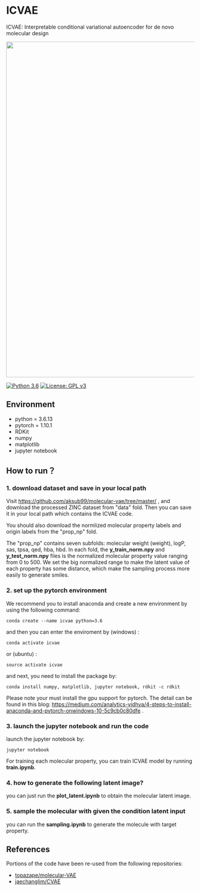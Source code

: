 # ICVAE
ICVAE: Interpretable conditional variational autoencoder for de novo molecular design

<img src="https://github.com/forestspike/ICVAE/blob/main/image/ICVAE.jpg" width="900" />

[![Python 3.6](https://img.shields.io/badge/python-3.6-yellow.svg)](https://www.python.org/downloads/release/python-367/)
[![License: GPL v3](https://img.shields.io/badge/License-MIT-blue.svg)](https://opensource.org/licenses/MIT)

## Environment
- python = 3.6.13
- pytorch = 1.10.1
- RDKit
- numpy
- matplotlib
- jupyter notebook

## How to run？
### 1. download dataset and save in your local path
Visit https://github.com/aksub99/molecular-vae/tree/master/ , and download the processed ZINC dataset from "data" fold. Then you can save it in your local path which contains the ICVAE code.

You should also download the normlized molecular property labels and origin labels from the "prop_np" fold.  

The "prop_np" contains seven subfolds: molecular weight (weight), logP, sas, tpsa, qed, hba, hbd. In each fold,  the **y_train_norm.npy** and **y_test_norm.npy** files is the normalized molecular property value ranging from 0 to 500. We set the big normalized range to make the latent value of each property has some distance, which make the sampling process more easily to generate  smiles.

### 2. set up the pytorch environment
We recommend you to install anaconda and create a new environment by using the following command:
```
conda create --name icvae python=3.6
```
and then you can enter the enviroment by (windows) :
```
conda activate icvae
```
or (ubuntu) :
```
source activate icvae
```
and next, you need to install the package by:

```
conda install numpy, matplotlib, jupyter notebook, rdkit -c rdkit
```

Please note your must install the gpu support for pytorch. The detail can be found in this blog: https://medium.com/analytics-vidhya/4-steps-to-install-anaconda-and-pytorch-onwindows-10-5c9cb0c80dfe .

### 3. launch the jupyter notebook and run the code

launch the jupyter notebook by:
```
jupyter notebook
```
For training each molecular property, you can train ICVAE model by running **train.ipynb**.

### 4. how to generate the following latent image?


you can just run the **plot_latent.ipynb** to obtain the molecular latent image.

### 5. sample the molecular with given the condition latent input

you can run the **sampling.ipynb** to generate the molecule with target property.

## References
Portions of the code have been re-used from the following repositories:
 * [topazape/molecular-VAE](https://github.com/topazape/molecular-VAE)
 * [jaechanglim/CVAE](https://github.com/jaechanglim/CVAE)
